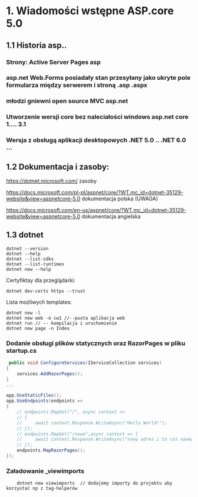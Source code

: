 # 1. Wiadomości wstępne ASP.core 5.0
## 1.1 Historia asp..
### Strony: Active Server Pages asp
### asp.net Web.Forms posiadały stan przesyłany jako ukryte pole formularza między serwerem i stroną .asp .aspx
### młodzi gniewni open source MVC asp.net
### Utworzenie wersji core bez naleciałości windows asp.net core   1....  3.1
### Wersja z obsługą aplikacji desktopowych .NET 5.0   .. .NET 6.0 ...
## 1.2 Dokumentacja i zasoby:
https://dotnet.microsoft.com/ zasoby

https://docs.microsoft.com/pl-pl/aspnet/core/?WT.mc_id=dotnet-35129-website&view=aspnetcore-5.0  dokumentacja polska (UWAGA)

https://docs.microsoft.com/en-us/aspnet/core/?WT.mc_id=dotnet-35129-website&view=aspnetcore-5.0    dokumentacja angielska

## 1.3 dotnet
```console
dotnet --version
dotnet --help
dotnet --list-sdks
dotnet --list-runtimes
dotnet new --help 
```

Certyfiktay dla przeglądarki:
```cons
dotnet dev-certs https --trust
```
Lista możliwych templates:

```console
dotnet new -l
dotnet new web -o cw1 //--pusta aplikacja web
dotnet run // -- kompilacja i uruchomienie
dotnet new page -n Index
```
### Dodanie obsługi plików statycznych oraz RazorPages w pliku startup.cs

```csharp
 public void ConfigureServices(IServiceCollection services)
{
    services.AddRazorPages();
}
...

app.UseStaticFiles();
app.UseEndpoints(endpoints =>
{
    // endpoints.MapGet("/", async context =>
    // {
    //     await context.Response.WriteAsync("Hello World!");
    // });
    // endpoints.MapGet("/nowe",async context => {
    //     await context.Response.WriteAsync("nowy adres i to coś nowego");
    // });
    endpoints.MapRazorPages();
});
```
### Załadowanie _viewimports
```console
    dotnet new viewimports  // dodajemy importy do projektu aby korzystać np z tag-helperów
```


